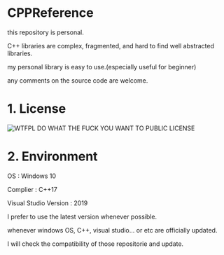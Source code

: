 # CPPReference

this repository is personal.

C++ libraries are complex, fragmented, and hard to find well abstracted libraries.

my personal library is easy to use.(especially useful for beginner)

any comments on the source code are welcome.


# 1. License

![WTFPL](https://i.imgur.com/nAsQFRo.png)
DO WHAT THE FUCK YOU WANT TO PUBLIC LICENSE

# 2. Environment


OS : Windows 10

Complier : C++17

Visual Studio Version : 2019


I prefer to use the latest version whenever possible.

whenever windows OS, C++, visual studio... or etc are officially updated. 

I will check the compatibility of those repositorie and update.
